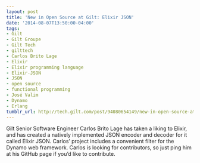```yaml
---
layout: post
title: 'New in Open Source at Gilt: Elixir JSON'
date: '2014-08-07T13:50:00-04:00'
tags:
- Gilt
- Gilt Groupe
- Gilt Tech
- gilttech
- Carlos Brito Lage
- Elixir
- Elixir programming language
- Elixir-JSON
- JSON
- open source
- functional programming
- José Valim
- Dynamo
- Erlang
tumblr_url: http://tech.gilt.com/post/94080654149/new-in-open-source-at-gilt-elixir-json
---
```



Gilt Senior Software Engineer Carlos Brito Lage has taken a liking to Elixir, and has created a natively implemented JSON encoder and decoder for it called Elixir JSON. Carlos’ project includes a convenient filter for the Dynamo web framework. Carlos is looking for contributors, so just ping him at his GitHub page if you’d like to contribute.
